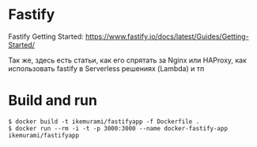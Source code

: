 # Fastify

Fastify Getting Started: https://www.fastify.io/docs/latest/Guides/Getting-Started/

Так же, здесь есть статьи, как его спрятать за Nginx или HAProxy, как использовать fastify в Serverless решениях (Lambda) и тп


# Build and run

```
$ docker build -t ikemurami/fastifyapp -f Dockerfile .
$ docker run --rm -i -t -p 3000:3000 --name docker-fastify-app ikemurami/fastifyapp
```